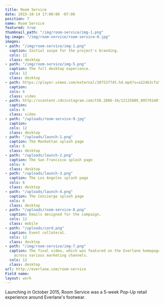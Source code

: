 ```yaml
---
title: Room Service
date: 2015-10-14 17:00:00 -07:00
position: 7
name: Room Service
featured: true
thumbnail_path: "/img/room-service/img-1.png"
bg-image: "/img/room-service/room-service-0.jpg"
images:
- path: "/img/room-service/img-1.png"
  caption: Initial swipe for the project's branding.
  cols: 12
  class: desktop
- path: "/img/room-service/img-5.png"
  caption: The full desktop experience.
  cols: 12
  class: desktop
- path: https://player.vimeo.com/external/207537745.hd.mp4?s=a224b3cfa5ef831ad051eb6dabdfda8764c618e6&profile_id=119
  caption: 
  cols: 6
  class: video
- path: http://scontent.cdninstagram.com/t50.2886-16/12125889_895791407172938_939898811_n.mp4
  caption: 
  cols: 6
  class: video
- path: "/uploads/room-service-9.jpg"
  caption: 
  cols: 12
  class: desktop
- path: "/uploads/launch-1.png"
  caption: The Manhattan splash page
  cols: 6
  class: desktop
- path: "/uploads/launch-2.png"
  caption: The San Francisco splash page
  cols: 6
  class: desktop
- path: "/uploads/launch-3.png"
  caption: The Los Angeles splash page
  cols: 6
  class: desktop
- path: "/uploads/launch-4.png"
  caption: The Concierge splash page
  cols: 6
  class: desktop
- path: "/uploads/room-service-8.png"
  caption: Emails designed for the campaign.
  cols: 12
  class: mobile
- path: "/uploads/card.png"
  caption: Event collateral.
  cols: 12
  class: desktop
- path: "/img/room-service/img-7.png"
  caption: The final video, which was featured on the Everlane homepage and promoted
    across various marketing channels.
  cols: 12
  class: desktop
url: http://everlane.com/room-service
Field name: 
layout: work
---
```


Launching in October 2015, Room Service was a 5-week Pop-Up retail experience around Everlane's footwear.
